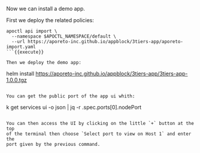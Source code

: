 Now we can install a demo app.

First we deploy the related policies:

```
apoctl api import \
  --namespace $APOCTL_NAMESPACE/default \
  --url https://aporeto-inc.github.io/appblock/3tiers-app/aporeto-import.yaml
```{{execute}}

Then we deploy the demo app:

```
helm install https://aporeto-inc.github.io/appblock/3tiers-app/3tiers-app-1.0.0.tgz
```{{execute}}

You can get the public port of the app ui whith:

```
k get services ui -o json | jq -r .spec.ports[0].nodePort
```{{execute}}

You can then access the UI by clicking on the little `+` button at the top
of the terminal then choose `Select port to view on Host 1` and enter the
port given by the previous command.
